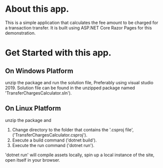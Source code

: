 # About this app.
This is a simple application that calculates the fee amount to be charged for a transaction transfer. It is built using ASP.NET Core Razor Pages for this demonstration.

# Get Started with this app.

## On Windows Platform
unzip the package and run the solution file, Preferably using visual studio 2019. 
Solution file can be found in the unzipped package named 'TransferChargesCalculator.sln'). 

## On Linux Platform
unzip the package and 
1. Change directory to the folder that contains the '.csproj file', ('TransferChargesCalculator.csproj').
2. Execute a build command ('dotnet build').
3. Execute the run command ('dotnet run').

'dotnet run' will compile assets locally, spin up a local instance of the site,
open itself in your browser.

